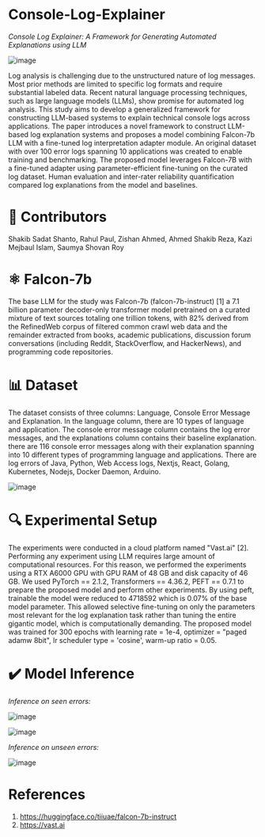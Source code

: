 # Console-Log-Explainer
*Console Log Explainer: A Framework for Generating Automated Explanations using LLM*

![image](https://github.com/shakib-sadat/Console-Log-Explainer/assets/62327880/8f49d42f-cbe3-46bf-84c8-b4d945fb45b6)


Log analysis is challenging due to the unstructured nature of log messages. Most prior methods are limited to specific log formats and require substantial labeled data. Recent natural language processing techniques, such as large language models (LLMs), show promise for automated log analysis. This study aims to develop a generalized framework for constructing LLM-based systems to explain technical console logs across applications. The paper introduces a novel framework to construct LLM-based log explanation systems and proposes a model combining Falcon-7b LLM with a fine-tuned log interpretation adapter module. An original dataset with over 100 error logs spanning 10 applications was created to enable training and benchmarking. The proposed model leverages Falcon-7B with a fine-tuned adapter using parameter-efficient fine-tuning on the curated log dataset. Human evaluation and inter-rater reliability quantification compared log explanations from the model and baselines.

# 📝 Contributors
Shakib Sadat Shanto, Rahul Paul, Zishan Ahmed, Ahmed Shakib Reza, Kazi Mejbaul Islam, Saumya Shovan Roy

# ⚛️ Falcon-7b
The base LLM for the study was Falcon-7b (falcon-7b-instruct) [1] a 7.1 billion parameter decoder-only transformer model pretrained on a curated mixture of text sources totaling one trillion tokens, with 82% derived from the RefinedWeb corpus of filtered common crawl web data and the remainder extracted from books, academic publications, discussion forum conversations (including Reddit, StackOverflow, and HackerNews), and programming code repositories.

# 📊 Dataset
The dataset consists of three columns: Language, Console Error Message and Explanation. In the language column, there are 10 types of language and application. The console error message column contains the log error messages, and the explanations column contains their baseline explanation. there are 116 console error messages along with their explanation spanning into 10 different types of programming language and applications. There are log errors of Java, Python, Web Access logs, Nextjs, React, Golang, Kubernetes, Nodejs, Docker Daemon, Arduino.

![image](https://github.com/shakib-sadat/Console-Log-Explainer/assets/62327880/dc3f8d90-0a2f-4c14-a12e-dee91ad1093c)

# 🔍 Experimental Setup
The experiments were conducted in a cloud platform named "Vast.ai" [2]. Performing any experiment using LLM requires large amount of computational resources. For this reason, we performed the experiments using a RTX A6000 GPU with GPU RAM of 48 GB and disk capacity of 46 GB. We used PyTorch == 2.1.2, Transformers == 4.36.2, PEFT == 0.7.1 to prepare the proposed model and perform other experiments. By using peft, trainable the model were reduced to 4718592 which is 0.07% of the base model parameter. This allowed selective fine-tuning on only the parameters most relevant for the log explanation task rather than tuning the entire gigantic model, which is computationally demanding. The proposed model was trained for 300 epochs with learning rate = 1e-4, optimizer = "paged adamw 8bit", lr scheduler type = 'cosine', warm-up ratio = 0.05.

# ✔️ Model Inference
*Inference on seen errors:*

![image](https://github.com/shakib-sadat/Console-Log-Explainer/assets/62327880/3306d6f8-3f10-484e-b99b-fc2fb0e7fbc9)

![image](https://github.com/shakib-sadat/Console-Log-Explainer/assets/62327880/a017c896-f8ec-4b9f-bd8d-40046992ba3c)

*Inference on unseen errors:*

![image](https://github.com/shakib-sadat/Console-Log-Explainer/assets/62327880/891d90b8-d970-4a04-8b3f-3e8c033b9ec5)


# References
1. https://huggingface.co/tiiuae/falcon-7b-instruct
2. https://vast.ai
